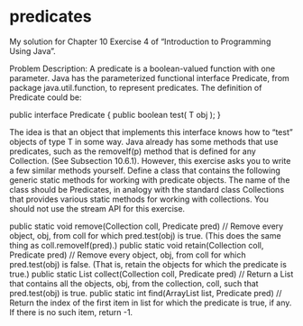 # predicates
My solution for Chapter 10 Exercise 4 of “Introduction to Programming Using Java”.

Problem Description:
A predicate is a boolean-valued function with one parameter. Java has the parameterized
functional interface Predicate<T>, from package java.util.function, to represent
predicates. The definition of Predicate<T> could be:
  
public interface Predicate<T> {
public boolean test( T obj );
}
  
The idea is that an object that implements this interface knows how to “test” objects
of type T in some way. Java already has some methods that use predicates, such as the
removeIf(p) method that is defined for any Collection. (See Subsection 10.6.1). However,
this exercise asks you to write a few similar methods yourself. Define a class that contains
the following generic static methods for working with predicate objects. The name of the
class should be Predicates, in analogy with the standard class Collections that provides
various static methods for working with collections. You should not use the stream API
for this exercise.
  
public static <T> void remove(Collection<T> coll, Predicate<T> pred)
// Remove every object, obj, from coll for which pred.test(obj) is true.
  (This does the same thing as coll.removeIf(pred).)
public static <T> void retain(Collection<T> coll, Predicate<T> pred)
// Remove every object, obj, from coll for which pred.test(obj) is false.
  (That is, retain the objects for which the predicate is true.)
public static <T> List<T> collect(Collection<T> coll, Predicate<T> pred)
// Return a List that contains all the objects, obj, from the collection, coll, such
  that pred.test(obj) is true.
public static <T> int find(ArrayList<T> list, Predicate<T> pred)
// Return the index of the first item in list for which the predicate is true, if any. 
  If there is no such item, return -1.

